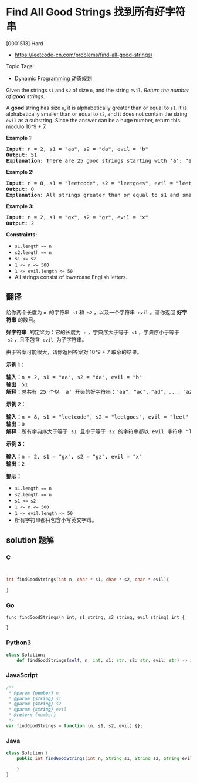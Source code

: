 # Find All Good Strings 找到所有好字符串

[0001513] Hard

- https://leetcode-cn.com/problems/find-all-good-strings/

Topic Tags:

- [Dynamic Programming 动态规划](https://leetcode-cn.com/tag/dynamic-programming/)

Given the strings `s1` and `s2` of size `n`, and the string `evil`. _Return the number of **good** strings_.

A **good** string has size `n`, it is alphabetically greater than or equal to `s1`, it is alphabetically smaller than or equal to `s2`, and it does not contain the string `evil` as a substring. Since the answer can be a huge number, return this modulo 10^9 + 7.

**Example 1:**

<pre><strong>Input:</strong> n = 2, s1 = "aa", s2 = "da", evil = "b"
<strong>Output:</strong> 51 
<strong>Explanation:</strong> There are 25 good strings starting with 'a': "aa","ac","ad",...,"az". Then there are 25 good strings starting with 'c': "ca","cc","cd",...,"cz" and finally there is one good string starting with 'd': "da".&nbsp;
</pre>

**Example 2:**

<pre><strong>Input:</strong> n = 8, s1 = "leetcode", s2 = "leetgoes", evil = "leet"
<strong>Output:</strong> 0 
<strong>Explanation:</strong> All strings greater than or equal to s1 and smaller than or equal to s2 start with the prefix "leet", therefore, there is not any good string.
</pre>

**Example 3:**

<pre><strong>Input:</strong> n = 2, s1 = "gx", s2 = "gz", evil = "x"
<strong>Output:</strong> 2
</pre>

**Constraints:**

- `s1.length == n`
- `s2.length == n`
- `s1 <= s2`
- `1 <= n <= 500`
- `1 <= evil.length <= 50`
- All strings consist of lowercase English letters.

## 翻译

给你两个长度为 `n`  的字符串  `s1` 和  `s2` ，以及一个字符串  `evil` 。请你返回 **好字符串** 的数目。

**好字符串**  的定义为：它的长度为  `n` ，字典序大于等于  `s1` ，字典序小于等于  `s2` ，且不包含  `evil`  为子字符串。

由于答案可能很大，请你返回答案对 10^9 + 7 取余的结果。

**示例 1：**

<pre><strong>输入：</strong>n = 2, s1 = "aa", s2 = "da", evil = "b"
<strong>输出：</strong>51 
<strong>解释：</strong>总共有 25 个以 'a' 开头的好字符串："aa"，"ac"，"ad"，...，"az"。还有 25 个以 'c' 开头的好字符串："ca"，"cc"，"cd"，...，"cz"。最后，还有一个以 'd' 开头的好字符串："da"。
</pre>

**示例 2：**

<pre><strong>输入：</strong>n = 8, s1 = "leetcode", s2 = "leetgoes", evil = "leet"
<strong>输出：</strong>0 
<strong>解释：</strong>所有字典序大于等于 s1 且小于等于 s2 的字符串都以 evil 字符串 "leet" 开头。所以没有好字符串。
</pre>

**示例 3：**

<pre><strong>输入：</strong>n = 2, s1 = "gx", s2 = "gz", evil = "x"
<strong>输出：</strong>2
</pre>

**提示：**

- `s1.length == n`
- `s2.length == n`
- `s1 <= s2`
- `1 <= n <= 500`
- `1 <= evil.length <= 50`
- 所有字符串都只包含小写英文字母。

## solution 题解

### C

```c


int findGoodStrings(int n, char * s1, char * s2, char * evil){

}
```

### Go

```golang
func findGoodStrings(n int, s1 string, s2 string, evil string) int {

}
```

### Python3

```python
class Solution:
    def findGoodStrings(self, n: int, s1: str, s2: str, evil: str) -> int:
```

### JavaScript

```javascript
/**
 * @param {number} n
 * @param {string} s1
 * @param {string} s2
 * @param {string} evil
 * @return {number}
 */
var findGoodStrings = function (n, s1, s2, evil) {};
```

### Java

```java
class Solution {
    public int findGoodStrings(int n, String s1, String s2, String evil) {

    }
}
```

